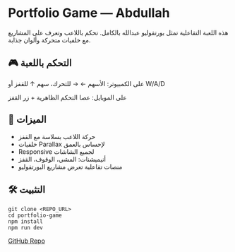 <!DOCTYPE html>
<html lang="ar">
<head>
  <meta charset="UTF-8">
  <meta name="viewport" content="width=device-width, initial-scale=1.0">
  <title>Portfolio Game — Abdullah</title>

</head>
<body>
  <h1>Portfolio Game — Abdullah</h1>
  <p>هذه اللعبة التفاعلية تمثل بورتفوليو عبدالله بالكامل. تحكم باللاعب وتعرف على المشاريع مع خلفيات متحركة وألوان جذابة.</p>

  <div class="feature">
    <h2>🎮 التحكم باللعبة</h2>
    <p>على الكمبيوتر: الأسهم ← → للتحرك، سهم ↑ للقفز أو W/A/D</p>
    <p>على الموبايل: عصا التحكم الظاهرية + زر القفز</p>
  </div>

  <div class="feature">
    <h2>🌌 الميزات</h2>
    <ul>
      <li>حركة اللاعب بسلاسة مع القفز</li>
      <li>خلفيات Parallax لإحساس بالعمق</li>
      <li>Responsive لجميع الشاشات</li>
      <li>أنيميشنات: المشي، الوقوف، القفز</li>
      <li>منصات تفاعلية تعرض مشاريع البورتفوليو</li>
    </ul>
  </div>

  <div class="feature">
    <h2>🛠️ التثبيت</h2>
    <p>
      <code>git clone &lt;REPO_URL&gt;</code><br>
      <code>cd portfolio-game</code><br>
      <code>npm install</code><br>
      <code>npm run dev</code>
    </p>
    <a href="https://github.com/USERNAME/portfolio-game" class="button" target="_blank">GitHub Repo</a>
  </div>

  <script>
    // Simple animation for scroll fade-in
    const features = document.querySelectorAll('.feature');
    window.addEventListener('scroll', () => {
      features.forEach(el => {
        const top = el.getBoundingClientRect().top;
        if(top < window.innerHeight - 50){
          el.style.opacity = 1;
          el.style.transform = "translateY(0)";
        }
      });
    });
  </script>
</body>
</html>
